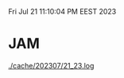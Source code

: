 Fri Jul 21 11:10:04 PM EEST 2023
# JAM
<a href='./cache/202307/21_23.log'>./cache/202307/21_23.log</a>
